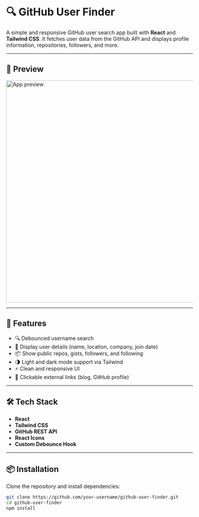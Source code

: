 # 🔍 GitHub User Finder

A simple and responsive GitHub user search app built with **React** and **Tailwind CSS**. It fetches user data from the GitHub API and displays profile information, repositories, followers, and more.

---

## 📸 Preview

<img src="src/assets/preview.jpg" alt="App preview" width="600" />

---

## 🚀 Features

- 🔍 Debounced username search
- 📄 Display user details (name, location, company, join date)
- 📦 Show public repos, gists, followers, and following
- 🌗 Light and dark mode support via Tailwind
- ⚡ Clean and responsive UI
- 🔗 Clickable external links (blog, GitHub profile)

---

## 🛠️ Tech Stack

- **React**
- **Tailwind CSS**
- **GitHub REST API**
- **React Icons**
- **Custom Debounce Hook**

---

## 📦 Installation

Clone the repository and install dependencies:

```bash
git clone https://github.com/your-username/github-user-finder.git
cd github-user-finder
npm install
